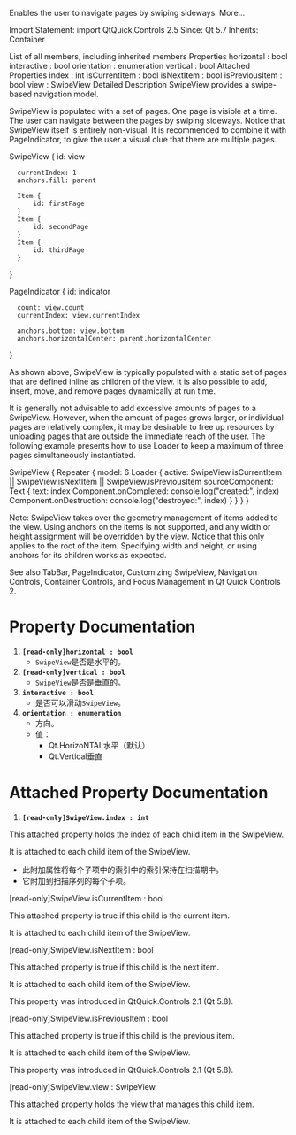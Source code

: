 Enables the user to navigate pages by swiping sideways. More...

Import Statement:	import QtQuick.Controls 2.5
Since:	Qt 5.7
Inherits:	
Container

List of all members, including inherited members
Properties
horizontal : bool
interactive : bool
orientation : enumeration
vertical : bool
Attached Properties
index : int
isCurrentItem : bool
isNextItem : bool
isPreviousItem : bool
view : SwipeView
Detailed Description
SwipeView provides a swipe-based navigation model.



SwipeView is populated with a set of pages. One page is visible at a time. The user can navigate between the pages by swiping sideways. Notice that SwipeView itself is entirely non-visual. It is recommended to combine it with PageIndicator, to give the user a visual clue that there are multiple pages.


  SwipeView {
      id: view

      currentIndex: 1
      anchors.fill: parent

      Item {
          id: firstPage
      }
      Item {
          id: secondPage
      }
      Item {
          id: thirdPage
      }
  }

  PageIndicator {
      id: indicator

      count: view.count
      currentIndex: view.currentIndex

      anchors.bottom: view.bottom
      anchors.horizontalCenter: parent.horizontalCenter
  }

As shown above, SwipeView is typically populated with a static set of pages that are defined inline as children of the view. It is also possible to add, insert, move, and remove pages dynamically at run time.

It is generally not advisable to add excessive amounts of pages to a SwipeView. However, when the amount of pages grows larger, or individual pages are relatively complex, it may be desirable to free up resources by unloading pages that are outside the immediate reach of the user. The following example presents how to use Loader to keep a maximum of three pages simultaneously instantiated.


  SwipeView {
      Repeater {
          model: 6
          Loader {
              active: SwipeView.isCurrentItem || SwipeView.isNextItem || SwipeView.isPreviousItem
              sourceComponent: Text {
                  text: index
                  Component.onCompleted: console.log("created:", index)
                  Component.onDestruction: console.log("destroyed:", index)
              }
          }
      }
  }

Note: SwipeView takes over the geometry management of items added to the view. Using anchors on the items is not supported, and any width or height assignment will be overridden by the view. Notice that this only applies to the root of the item. Specifying width and height, or using anchors for its children works as expected.

See also TabBar, PageIndicator, Customizing SwipeView, Navigation Controls, Container Controls, and Focus Management in Qt Quick Controls 2.

# Property Documentation
1. **`[read-only]horizontal : bool`**
   - `SwipeView`是否是水平的。
2. **`[read-only]vertical : bool`**
   - `SwipeView`是否是垂直的。
3. **`interactive : bool`**
   - 是否可以滑动`SwipeView`。
4. **`orientation : enumeration`**
   - 方向。
   - 值：
     - Qt.Horizo​​NTAL水平（默认）
     - Qt.Vertical垂直
# Attached Property Documentation
1. **`[read-only]SwipeView.index : int`**

This attached property holds the index of each child item in the SwipeView.

It is attached to each child item of the SwipeView.
- 此附加属性将每个子项中的索引中的索引保持在扫描期中。
- 它附加到扫描序列的每个子项。


[read-only]SwipeView.isCurrentItem : bool

This attached property is true if this child is the current item.

It is attached to each child item of the SwipeView.


[read-only]SwipeView.isNextItem : bool

This attached property is true if this child is the next item.

It is attached to each child item of the SwipeView.

This property was introduced in QtQuick.Controls 2.1 (Qt 5.8).


[read-only]SwipeView.isPreviousItem : bool

This attached property is true if this child is the previous item.

It is attached to each child item of the SwipeView.

This property was introduced in QtQuick.Controls 2.1 (Qt 5.8).


[read-only]SwipeView.view : SwipeView

This attached property holds the view that manages this child item.

It is attached to each child item of the SwipeView.
